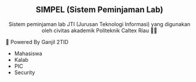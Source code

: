 <div align='center'>
  
## SIMPEL (Sistem Peminjaman Lab)
<p>Sistem peminjaman lab JTI (Jurusan Teknologi Informasi) yang digunakan oleh civitas akademik Politeknik Caltex Riau 👨‍💻</p>
</div>
<div font-size="20px">🤖 Powered By Ganjil 2TID</div>
<ul>
<li> Mahasiswa </li>
<li> Kalab  </li>
<li> PIC </li>
<li> Security </li>
</ul>
